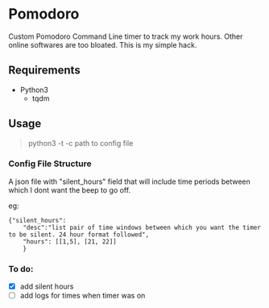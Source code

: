 # Pomodoro
Custom Pomodoro Command Line timer to track my work hours. Other online softwares are too bloated. This is my simple hack.

## Requirements
- Python3
  - tqdm

## Usage

>python3 -t <minutes for timer> -c path to config file

### Config File Structure
A json file with "silent_hours" field that will include time periods between which I dont want the beep to go off.

eg:

```   
{"silent_hours":
    "desc":"list pair of time windows between which you want the timer to be silent. 24 hour format followed",
    "hours": [[1,5], [21, 22]]
    }
```

### To do:
- [x] add silent hours
- [ ] add logs for times when timer was on
